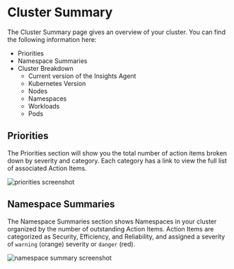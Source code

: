 # Cluster Summary

The Cluster Summary page gives an overview of your cluster. You can find
the following information here:
* Priorities
* Namespace Summaries
* Cluster Breakdown
  * Current version of the Insights Agent
  * Kubernetes Version
  * Nodes
  * Namespaces
  * Workloads
  * Pods

## Priorities
The Priorities section will show you the total number of action items broken down by severity and category.
Each category has a link to view the full list of associated Action Items.

<img :src="$withBase('/img/cluster-summary-priorities.png')" alt="priorities screenshot">

## Namespace Summaries
The Namespace Summaries section shows Namespaces in your cluster organized by the number of outstanding Action Items.
Action Items are categorized as Security, Efficiency, and Reliability,
and assigned a severity of `warning` (orange) severity or `danger` (red).

<img :src="$withBase('/img/cluster-summary-namespaces-summary.png')" alt="namespace summary screenshot">

